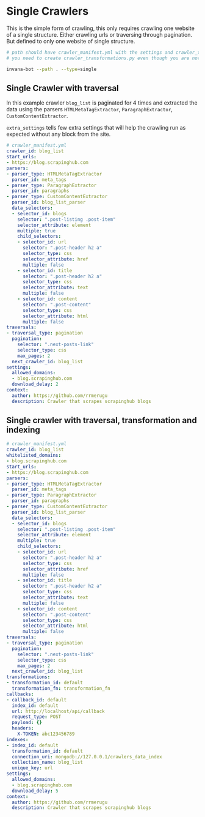 # Single Crawlers

This is the simple form of crawling, this only requires crawling one website of a single structure.
Either crawling urls or traversing through pagination. But defined to only one website of single structure.



```bash
# path should have crawler_manifest.yml with the settings and crawler_transformations.py
# you need to create crawler_transformations.py even though you are not performing any transformation.

invana-bot --path . --type=single
```


## Single Crawler with traversal

In this example crawler `blog_list` is paginated for 4 times and extracted the data using 
the parsers `HTMLMetaTagExtractor`, `ParagraphExtractor`, `CustomContentExtractor`.

`extra_settings` tells few extra settings that will help the crawling run as expected without
any block from the site.

```yaml
# crawler_manifest.yml 
crawler_id: blog_list
start_urls:
- https://blog.scrapinghub.com
parsers:
- parser_type: HTMLMetaTagExtractor
  parser_id: meta_tags
- parser_type: ParagraphExtractor
  parser_id: paragraphs
- parser_type: CustomContentExtractor
  parser_id: blog_list_parser
  data_selectors:
  - selector_id: blogs
    selector: ".post-listing .post-item"
    selector_attribute: element
    multiple: true
    child_selectors:
    - selector_id: url
      selector: ".post-header h2 a"
      selector_type: css
      selector_attribute: href
      multiple: false
    - selector_id: title
      selector: ".post-header h2 a"
      selector_type: css
      selector_attribute: text
      multiple: false
    - selector_id: content
      selector: ".post-content"
      selector_type: css
      selector_attribute: html
      multiple: false
traversals:
- traversal_type: pagination
  pagination:
    selector: ".next-posts-link"
    selector_type: css
    max_pages: 2
  next_crawler_id: blog_list
settings:
  allowed_domains:
  - blog.scrapinghub.com
  download_delay: 2
context:
  author: https://github.com/rrmerugu
  description: Crawler that scrapes scrapinghub blogs


```


## Single crawler with traversal, transformation and indexing  

```yaml
# crawler_manifest.yml
crawler_id: blog_list
whitelisted_domains:
- blog.scrapinghub.com
start_urls:
- https://blog.scrapinghub.com
parsers:
- parser_type: HTMLMetaTagExtractor
  parser_id: meta_tags
- parser_type: ParagraphExtractor
  parser_id: paragraphs
- parser_type: CustomContentExtractor
  parser_id: blog_list_parser
  data_selectors:
  - selector_id: blogs
    selector: ".post-listing .post-item"
    selector_attribute: element
    multiple: true
    child_selectors:
    - selector_id: url
      selector: ".post-header h2 a"
      selector_type: css
      selector_attribute: href
      multiple: false
    - selector_id: title
      selector: ".post-header h2 a"
      selector_type: css
      selector_attribute: text
      multiple: false
    - selector_id: content
      selector: ".post-content"
      selector_type: css
      selector_attribute: html
      multiple: false
traversals:
- traversal_type: pagination
  pagination:
    selector: ".next-posts-link"
    selector_type: css
    max_pages: 2
  next_crawler_id: blog_list
transformations:
- transformation_id: default
  transformation_fn: transformation_fn
callbacks:
- callback_id: default
  index_id: default
  url: http://localhost/api/callback
  request_type: POST
  payload: {}
  headers:
    X-TOKEN: abc123456789
indexes:
- index_id: default
  transformation_id: default
  connection_uri: mongodb://127.0.0.1/crawlers_data_index
  collection_name: blog_list
  unique_key: url
settings:
  allowed_domains:
  - blog.scrapinghub.com
  download_delay: 5
context:
  author: https://github.com/rrmerugu
  description: Crawler that scrapes scrapinghub blogs

```